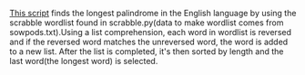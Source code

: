   [This script](https://github.com/BMariscal/intermediate_python/blob/master/wordplay/longest_palindrome_bestest.py) finds
  the longest palindrome in the English language by using the scrabble wordlist found in scrabble.py(data to make wordlist
  comes from sowpods.txt).Using a list comprehension, each word in wordlist is reversed and if the reversed word matches the
  unreversed word, the word is added to a new list. After the list is completed, it's then sorted by length and the last 
  word(the longest word) is selected.

